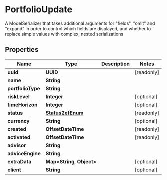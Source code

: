 

# PortfolioUpdate

A ModelSerializer that takes additional arguments for \"fields\", \"omit\" and \"expand\" in order to control which fields are displayed, and whether to replace simple values with complex, nested serializations

## Properties

Name | Type | Description | Notes
------------ | ------------- | ------------- | -------------
**uuid** | **UUID** |  |  [readonly]
**name** | **String** |  | 
**portfolioType** | **String** |  | 
**riskLevel** | **Integer** |  |  [optional]
**timeHorizon** | **Integer** |  |  [optional]
**status** | [**Status2efEnum**](Status2efEnum.md) |  |  [readonly]
**currency** | **String** |  |  [optional]
**created** | **OffsetDateTime** |  |  [readonly]
**activated** | **OffsetDateTime** |  |  [readonly]
**advisor** | **String** |  | 
**adviceEngine** | **String** |  | 
**extraData** | **Map&lt;String, Object&gt;** |  |  [optional]
**client** | **String** |  |  [optional]



